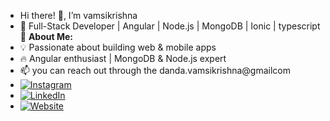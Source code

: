 - Hi there! 👋, I’m vamsikrishna
- 🚀 Full-Stack Developer | Angular | Node.js | MongoDB | Ionic | typescript  
🌱 **About Me:**  
- 💡 Passionate about building web & mobile apps 
- 🔥 Angular enthusiast | MongoDB & Node.js expert  
- 📫 you can reach out through the danda.vamsikrishna@gmailcom
- [![Instagram](https://img.shields.io/badge/-Instagram-E4405F?style=flat&logo=instagram&logoColor=white)](https://instagram.com/vamsikrishna0973)
- [![LinkedIn](https://img.shields.io/badge/-LinkedIn-blue?style=flat&logo=linkedin)](https://www.linkedin.com/in/vamsikrishna-danda-36798274)
- [![Website](https://img.shields.io/badge/-My%20Website-ff69b4?style=flat&logo=google-chrome&logoColor=white)](https://vamsikrishna.vercel.app/)

<!---
vamsi973/vamsi973 is a ✨ special ✨ repository because its `README.md` (this file) appears on your GitHub profile.
You can click the Preview link to take a look at your changes.
--->
